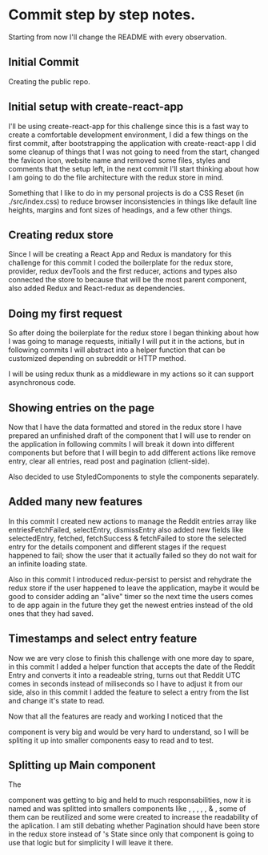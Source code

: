 # Commit step by step notes.

Starting from now I'll change the README with every observation.

## Initial Commit

Creating the public repo.

## Initial setup with create-react-app

I'll be using create-react-app for this challenge since this is a fast way to create a comfortable development environment, I did a few things on the first commit, after bootstrapping the application with create-react-app I did some cleanup of things that I was not going to need from the start, changed the favicon icon, website name and removed some files, styles and comments that the setup left, in the next commit I'll start thinking about how I am going to do the file architecture with the redux store in mind.

Something that I like to do in my personal projects is do a CSS Reset (in ./src/index.css) to reduce browser inconsistencies in things like default line heights, margins and font sizes of headings, and a few other things.

## Creating redux store

Since I will be creating a React App and Redux is mandatory for this challenge for this commit I coded the boilerplate for the redux store, provider, redux devTools and the first reducer, actions and types also connected the store to <App> because that will be the most parent component, also added Redux and React-redux as dependencies.

## Doing my first request

So after doing the boilerplate for the redux store I began thinking about how I was going to manage requests, initially I will put it in the actions, but in following commits I will abstract into a helper function that can be customized depending on subreddit or HTTP method.

I will be using redux thunk as a middleware in my actions so it can support asynchronous code.

## Showing entries on the page

Now that I have the data formatted and stored in the redux store I have prepared an unfinished draft of the component that I will use to render on the application in following commits I will break it down into different components but before that I will begin to add different actions like remove entry, clear all entries, read post and pagination (client-side).

Also decided to use StyledComponents to style the components separately.

## Added many new features

In this commit I created new actions to manage the Reddit entries array like entriesFetchFailed, selectEntry, dismissEntry also added new fields like selectedEntry, fetched, fetchSuccess & fetchFailed to store the selected entry for the details component and different stages if the request happened to fail; show the user that it actually failed so they do not wait for an infinite loading state.

Also in this commit I introduced redux-persist to persist and rehydrate the redux store if the user happened to leave the application, maybe it would be good to consider adding an "alive" timer so the next time the users comes to de app again in the future they get the newest entries instead of the old ones that they had saved.

## Timestamps and select entry feature

Now we are very close to finish this challenge with one more day to spare, in this commit I added a helper function that accepts the date of the Reddit Entry and converts it into a readeable string, turns out that Reddit UTC comes in seconds instead of miliseconds so I have to adjust it from our side, also in this commit I added the feature to select a entry from the list and change it's state to read.

Now that all the features are ready and working I noticed that the <Main> component is very big and would be very hard to understand, so I will be spliting it up into smaller components easy to read and to test.

## Splitting up Main component

The <Main> component was getting to big and held to much responsabilities, now it is named <List> and was splitted into smallers components like <Entry>, <EntryBody>, <EntryFooter>, <EntryHeader>, <ErrorMessage>, <Loading> & <Pagination>, some of them can be reutilized and some were created to increase the readability of the aplication. I am still debating whether Pagination should have been store in the redux store instead of <List>'s State since only that component is going to use that logic but for simplicity I will leave it there. 